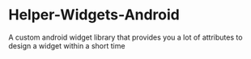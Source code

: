 # Helper-Widgets-Android
A custom android widget library that provides you a lot of attributes to design a widget within a short time
